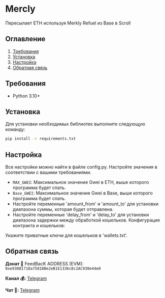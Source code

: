# Mercly

Пересылает ETH используя Merkly Refuel из Base в Scroll

## Оглавление
1. [Требования](#требования)
2. [Установка](#установка)
3. [Настройка](#настройка)
5. [Обратная связь](#обратная-связь)

## Требования <a name="требования"></a>
- Python 3.10+

## Установка <a name="установка"></a>
Для установки необходимых библиотек выполните следующую команду:
```bash
pip install -r requirements.txt
```

## Настройка <a name="настройка"></a>
Все настройки можно найти в файле config.py. Настройте значения в соответствии с вашими требованиями.

- `MAX_GWEI`: Максимальное значение Gwei в ETH, выше которого программа будет спать.
- `Base_GWEI`: Максимальное значение Gwei в Base, выше которого программа будет спать.
- Настройте переменные 'amount_from' и 'amount_to' для установки диапазона суммы, которая будет отправлена.
- Настройте переменные 'delay_from' и 'delay_to' для установки диапазона задержки между обработкой кошельков.
Конфигурация контракта и кошельков:

Укажите приватные ключи для кошельков в 'wallets.txt'.


## Обратная связь <a name="обратная-связь"></a>
**Донат 🍩**
FeedBacK ADDRESS (EVM): `0xe93081718a75818Be2eB1E1336c8c2AC930e44e0`

**Канал 💰:** [Telegram](https://t.me/MyKlondike)

**Чат 🗿:** [Telegram](https://t.me/Klondike_Talks)
